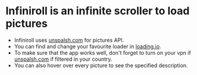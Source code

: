 # Infiniroll is an infinite scroller to load pictures

* Infiniroll uses [unspalsh.com](https://unsplash.com/) for pictures API.
* You can find and change your favourite loader in [loading.io](https://loading.io/).
* To make sure that the app works well, don't forget to turn on your vpn if [unspalsh.com](https://unsplash.com/) if filtered in your country.
* You can also hover over every picture to see the specified description.